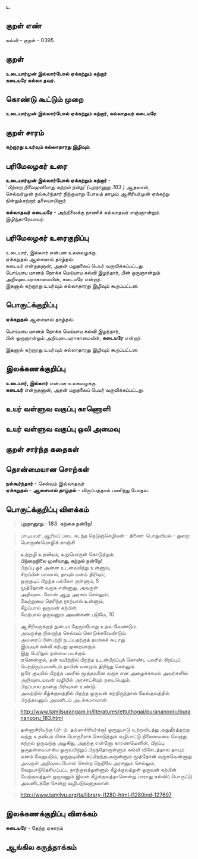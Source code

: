உ

## குறள் எண் 

கல்வி – குறள் - 0395  

## குறள் 

**உடையார்முன் இல்லார்போல் ஏக்கற்றும் கற்றார்  
கடையரே கல்லா தவர்.**

## கொண்டு கூட்டும் முறை

**உடையார்முன் இல்லார்போல் ஏக்கற்றும் கற்றார், கல்லாதவர் கடையரே**

## குறள் சாரம் 

**கற்றாரது உயர்வும் கல்லாதாரது இழிவும்**  

## பரிமேலழகர் உரை

**உடையார்முன் இல்லார்போல் ஏக்கற்றும் கற்றார்** -   
_'பிற்றை நிலைமுனியாது கற்றல் நன்று' (புறநானுறு .183 )_ ஆதலான்,  
செல்வர்முன் நல்கூர்ந்தார் நிற்குமாறு போலத் தாமும் ஆசிரியர்முன் ஏக்கற்று நின்றும்கற்றார் தலையாயினார்  

**கல்லாதவர் கடையரே** - அந்நிலைக்கு நாணிக் கல்லாதவர் எஞ்ஞான்றும் இழிந்தாரேயாவர்.  

## பரிமேலழகர் உரைகுறிப்பு   

உடையார், இல்லார் என்பன உலகவழக்கு.  
ஏக்கறுதல் ஆசையால் தாழ்தல்.  
கடையர் என்றதனான், அதன் மறுதலைப் பெயர் வருவிக்கப்பட்டது.   
பொய்யாய மானம் நோக்க மெய்யாய கல்வி இழந்தார், பின் ஒருஞான்றும் அறிவுடையராகாமையின், கடையரே என்றார்.  
இதனால் கற்றாரது உயர்வும் கல்லாதாரது இழிவும் கூறப்பட்டன.    

## பொருட்க்குறிப்பு 

**ஏக்கறுதல்** ஆசையால் தாழ்தல்.  
 
பொய்யாய மானம் நோக்க மெய்யாய கல்வி இழந்தார்,  
பின் ஒருஞான்றும் அறிவுடையராகாமையின், **கடையரே** என்றார்.    

இதனால் கற்றாரது உயர்வும் கல்லாதாரது இழிவும் கூறப்பட்டன.    

## இலக்கணக்குறிப்பு  

**உடையார், இல்லார்** என்பன உலகவழக்கு.   
**கடையர்** என்றதனான், அதன் மறுதலைப் பெயர் வருவிக்கப்பட்டது.  

## உயர் வள்ளுவ வகுப்பு காணொளி


## உயர் வள்ளுவ வகுப்பு ஒலி அமைவு 

 
## குறள் சார்ந்த கதைகள் 


## தொன்மையான சொற்கள்

**நல்கூர்ந்தார்** - செல்வம் இல்லாதவர்   
**ஏக்கறுதல்** - **ஆசையால் தாழ்தல்** - விருப்பத்தால் பணிந்து போதல்.

## பொருட்க்குறிப்பு விளக்கம்

>**புறநானூறு - 183. கற்கை நன்றே!**  

>பாடியவர்: ஆரியப் படை கடந்த நெடுஞ்செழியன் - திணை: பொதுவியல் - துறை: பொருண்மொழிக் காஞ்சி   

>உற்றுழி உதவியும், உறுபொருள் கொடுத்தும்,  
>**பிற்றைநிலை முனியாது, கற்றல் நன்றே!**  
>பிறப்பு ஓர் அன்ன உடன்வயிற்று உள்ளும்,  
>சிறப்பின் பாலால், தாயும் மனம் திரியும்;  
>ஒருகுடிப் பிறந்த பல்லோ ருள்ளும்,	5  
>மூத்தோன் வருக என்னாது, அவருள்  
>அறிவுடை யோன் ஆறு அரசும் செல்லும்;  
>வேற்றுமை தெரிந்த நாற்பால் உள்ளும்,  
>கீழ்ப்பால் ஒருவன் கற்பின்,  
>மேற்பால் ஒருவனும் அவன்கண் படுமே,	10  

>ஆசிரியருக்குத் துன்பம் நேரும்போது உதவ வேண்டும்.   
>அவருக்கு நிறைந்த செல்வம் கொடுக்கவேண்டும்.  
>அவரைப் பின்பற்றி நடப்பதற்குத் தயங்கக் கூடாது.  
>இப்படிக் கல்வி கற்பது முறையாகும்.  
>இது பெரிதும் நன்மை பயக்கும்.  
>ஏனென்றால், தன் வயிற்றில் பிறந்த உடன்பிறப்புக் கொண்ட பலரில் சிறப்புப் பெற்றிருப்பவனிடம் தாயின் மனமும் திரிந்து செல்லும்.  
>ஒரே குடியில் பிறந்த பலரில் மூத்தவனை வருக என அழைக்காமல் அவர்களில் அறிவுடையவன் வழியில் அரசாட்சியும் நடைபெறும்.  
>பிறப்பால் நான்கு பிரிவுகள் உண்டு.  
>அவற்றில் கீழ்க்குலத்தில் பிறந்த ஒருவன் கற்றிருந்தால் மேல்குலத்தில் பிறந்தவனும் அவனிடம் அடக்கமாவான்.  

>http://www.tamilsurangam.in/literatures/ettuthogai/purananooru/purananooru_183.html  

>தன்னாசிரியற்கு (பி- ம். தம்மாசிரியர்க்கு) ஓரூறுபாடு உற்றவிடத்து அதுதீர்த்தற்கு வந்து உதவியும் மிக்க பொருளைக் கொடுத்தும் வழிபாட்டு நிலைமையை வெறாது கற்றல் ஒருவற்கு அழகிது, அதற்கு என்னோ காரணமெனின், பிறப்பு ஒருதன்மையாகிய ஒருவயிற்றுப் பிறந்தோருள்ளும் கல்வி விசேடத்தால் தாயும் மனம் வேறுபடும், ஒருகுடியின் கட்பிறந்தபலருள்ளும் மூத்தோன் வருகவென்னாது அவருள் அறிவுடையோன் சென்ற நெறியே அரசனும் செல்லும், வேறுபாடுதெரியப்பட்ட நாற்குலத்துள்ளும் கீழ்க்குலத்துள் ஒருவன் கற்பின் மேற்குலத்துள் ஒருவனும் இவன் கீழ்க்குலத்தானென்று பாராது கல்விப் பொருட்டு அவனிடத்தே சென்று வழிபடுவனாதலான்.  

>http://www.tamilvu.org/ta/library-l1280-html-l1280ind-127697

## இலக்கணக்குறிப்பு விளக்கம்

**கடையரே** - தேற்ற ஏகாரம்   

## ஆங்கில கருத்தாக்கம் 


